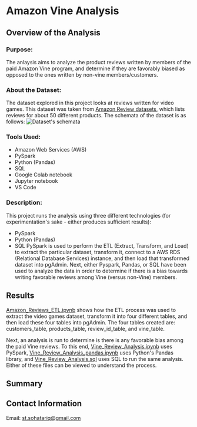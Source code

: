 # Amazon Vine Analysis
## Overview of the Analysis
### Purpose:
The anlaysis aims to analyze the product reviews written by members of the paid Amazon Vine program, and determine if they are favorably biased as opposed to the ones written by non-vine members/customers.

### About the Dataset:
The dataset explored in this project looks at reviews written for video games.
This dataset was taken from [Amazon Review datasets](https://s3.amazonaws.com/amazon-reviews-pds/tsv/index.txt), which lists reviews for about 50 different products.
The schemata of the dataset is as follows:
![Dataset's schemata]()

### Tools Used:
 - Amazon Web Services (AWS)
 - PySpark
 - Python (Pandas)
 - SQL
 - Google Colab notebook
 - Jupyter notebook
 - VS Code

### Description:
This project runs the analysis using three different technologies (for experimentation's sake - either produces sufficient results):
 - PySpark
 - Python (Pandas)
 - SQL
PySpark is used to perform the ETL (Extract, Transform, and Load) to extract the particular dataset, transform it, connect to a AWS RDS (Relational Database Services) instance, and then load that transformed dataset into pgAdmin. 
Next, either Pyspark, Pandas, or SQL have been used to analyze the data in order to determine if there is a bias towards writing favorable reviews among Vine (versus non-Vine) members.

## Results
[Amazon_Reviews_ETL.ipynb]() shows how the ETL process was used to extract the video games dataset, transform it into four different tables, and then load these four tables into pgAdmin.
The four tables created are: customers_table, products_table, review_id_table, and vine_table.

Next, an analysis is run to determine is there is any favorable bias among the paid Vine reviews. To this end, [Vine_Review_Analysis.ipynb]() uses PySpark,
[Vine_Review_Analysis_pandas.ipynb]() uses Python's Pandas library, and [Vine_Review_Analysis.sql]() uses SQL to run the same analysis. Either of these files can be viewed to understand the process.

## Summary

## Contact Information
Email: st.sohatariq@gmail.com
